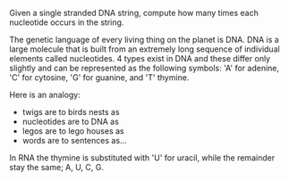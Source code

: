 Given a single stranded DNA string, compute how many times each nucleotide occurs in the string.

The genetic language of every living thing on the planet is DNA. 
DNA is a large molecule that is built from an extremely long sequence of individual elements called nucleotides. 
4 types exist in DNA and these differ only slightly and can be represented as the following symbols: 'A' for adenine, 'C' for cytosine, 'G' for guanine, and 'T' thymine.

Here is an analogy:
- twigs are to birds nests as
- nucleotides are to DNA as
- legos are to lego houses as
- words are to sentences as...

In RNA the thymine is substituted with 'U' for uracil, while the remainder stay the same; A, U, C, G.
